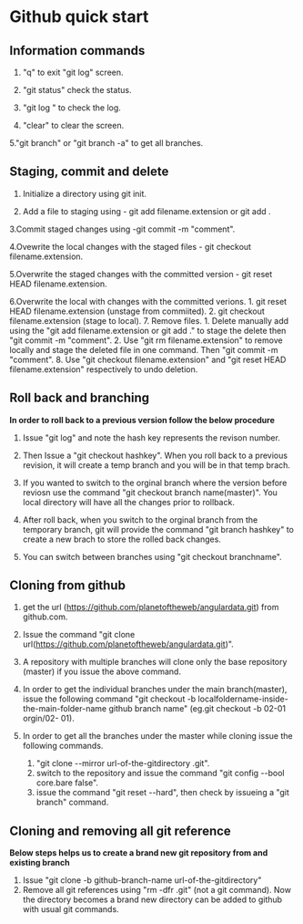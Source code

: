 # Github quick start
## Information commands

1. "q" to exit "git log" screen.

2. "git status" check the status.

3. "git log " to check the log.

4. "clear" to clear the screen.

5."git branch" or "git branch -a" to get all branches.

## Staging, commit and delete

1. Initialize a directory using git init.

2. Add a file to staging using - git add filename.extension or git add .

3.Commit staged changes using -git commit -m "comment".

4.Ovewrite the local changes with the staged files - git checkout filename.extension.

5.Overwrite the staged changes with the committed version - git reset HEAD filename.extension.

6.Overwrite the local with changes with the committed verions.
	1. git reset HEAD filename.extension (unstage from commiited).
	2. git checkout filename.extension (stage to local).
7. Remove files. 
	1. Delete manually add using the "git add filename.extension or git add ." to stage the delete then 
		"git commit -m "comment".
	2. Use "git rm filename.extension" to remove locally and stage the deleted file in one command. Then 
		"git commit -m "comment".
8. Use "git checkout filename.extension" and "git reset HEAD filename.extension" respectively to 		undo deletion.

## Roll back and branching

**In order to roll back to a previous version follow the below procedure**

1. Issue "git log" and note the hash key represents the revison number.

2. Then Issue a "git checkout hashkey". When you roll back to a previous revision, it will create a 	temp branch and you 	will be in that temp brach.
3. If you wanted to switch to the orginal branch where the version before reviosn use the command 
	"git checkout branch name(master)". You local directory will have all the changes prior to rollback. 
4. After roll back, when you switch to the orginal branch from the temporary branch, git will provide the command 
	"git branch <branch-name> hashkey" to create a new brach to store the rolled back changes. 
5. You can switch between branches using "git checkout branchname".


## Cloning from github

1. get the url (https://github.com/planetoftheweb/angulardata.git) from github.com.

2. Issue the command "git clone url(https://github.com/planetoftheweb/angulardata.git)".

3. A repository with multiple branches will clone only the base repository (master) if you issue 	the above command.

4. In order to get the individual branches under the main branch(master), issue the following command 
	"git checkout -b localfoldername-inside-the-main-folder-name github branch name" (eg.git checkout -b 02-01 orgin/02-	01).

5. In order to get all the branches under the master while cloning issue the following commands.
	1. "git clone --mirror url-of-the-gitdirectory .git".
	2. switch to the repository and issue the command "git config --bool core.bare false".
	3. issue the command "git reset --hard", then check by issueing a "git branch" command.

## Cloning and removing all git reference

**Below steps helps us to create a brand new git repository from and existing branch**

1. Issue "git clone -b github-branch-name  url-of-the-gitdirectory" 
2. Remove all git references using "rm -dfr .git" (not a git command). Now the directory becomes a 		brand new directory can be added to github with usual git commands.
